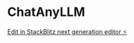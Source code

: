 # ChatAnyLLM

[Edit in StackBlitz next generation editor ⚡️](https://stackblitz.com/~/github.com/Neorex80/ChatAnyLLM)
